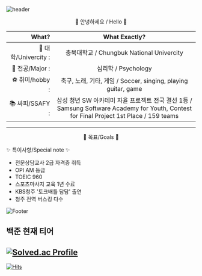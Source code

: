 ![header](https://capsule-render.vercel.app/api?type=waving&color=timeGradient&text=Hwiwon's%20GitHub%20👋&animation=twinkling&fontSize=35&fontAlignY=40&fontAlign=70&height=250)

<center>   👋 안녕하세요 / Hello 👋  </center> 

|What?|What Exactly?|
|---:|:---:|
|📜 대학/Univercity : | 충북대학교 / Chungbuk National Univercity|
|📔 전공/Major : | 심리학 / Psychology |
|⚽ 취미/hobby : | 축구, 노래, 기타, 게임 / Soccer, singing, playing guitar, game|
|📚 싸피/SSAFY : | 삼성 청년 SW 아카데미 자율 프로젝트 전국 결선 1등 / Samsung Software Academy for Youth, Contest for Final Project 1st Place / 159 teams |

-------------------

<center> 💎 목표/Goals 💎  </center> 




✨ 특이사항/Special note ✨

- 전문상담교사 2급 자격증 취득
- OPI AM 등급
- TOEIC 960
- 스포츠마사지 교육 1년 수료
- KBS청주 '토크배틀 담담' 출연
- 청주 전역 버스킹 다수






![Footer](https://capsule-render.vercel.app/api?type=waving&color=timeGradient&height=200&section=footer)



백준 현재 티어
-----

[![Solved.ac Profile](http://mazassumnida.wtf/api/generate_badge?boj=wonnyboi)](https://solved.ac/wonnyboi)
-----

[![Hits](https://hits.seeyoufarm.com/api/count/incr/badge.svg?url=https%3A%2F%2Fgithub.com%2Fwonnyboi%2Fwonnyboi&count_bg=%23E062DE&title_bg=%23B900C8&icon=cliqz.svg&icon_color=%23FFFFFF&title=Hello&edge_flat=false)](https://hits.seeyoufarm.com)

